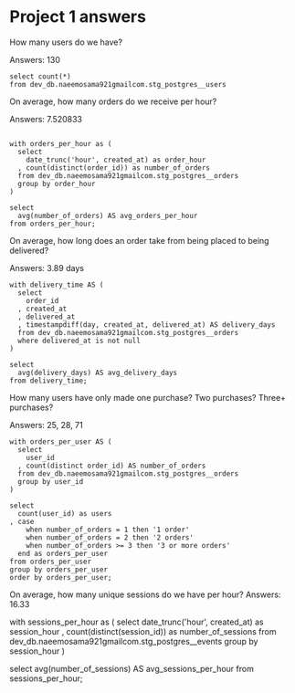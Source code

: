 # Project 1 answers

How many users do we have?

Answers: 130

```
select count(*)
from dev_db.naeemosama921gmailcom.stg_postgres__users
```


On average, how many orders do we receive per hour?

Answers: 7.520833

```

with orders_per_hour as (
  select
    date_trunc('hour', created_at) as order_hour
  , count(distinct(order_id)) as number_of_orders
  from dev_db.naeemosama921gmailcom.stg_postgres__orders
  group by order_hour
)

select
  avg(number_of_orders) AS avg_orders_per_hour
from orders_per_hour;
```



On average, how long does an order take from being placed to being delivered?

Answers: 3.89 days


```
with delivery_time AS (
  select
    order_id
  , created_at
  , delivered_at
  , timestampdiff(day, created_at, delivered_at) AS delivery_days
  from dev_db.naeemosama921gmailcom.stg_postgres__orders
  where delivered_at is not null
)

select
  avg(delivery_days) AS avg_delivery_days
from delivery_time;
```



How many users have only made one purchase? Two purchases? Three+ purchases?

Answers:
25, 28, 71

```
with orders_per_user AS (
  select
    user_id
  , count(distinct order_id) AS number_of_orders
  from dev_db.naeemosama921gmailcom.stg_postgres__orders
  group by user_id
)

select
  count(user_id) as users
, case
    when number_of_orders = 1 then '1 order'
    when number_of_orders = 2 then '2 orders'
    when number_of_orders >= 3 then '3 or more orders'
  end as orders_per_user
from orders_per_user
group by orders_per_user
order by orders_per_user;
```




On average, how many unique sessions do we have per hour?
Answers: 16.33

with sessions_per_hour as (
  select
    date_trunc('hour', created_at) as session_hour
  , count(distinct(session_id)) as number_of_sessions
  from dev_db.naeemosama921gmailcom.stg_postgres__events
  group by session_hour
)

select
  avg(number_of_sessions) AS avg_sessions_per_hour
from sessions_per_hour;